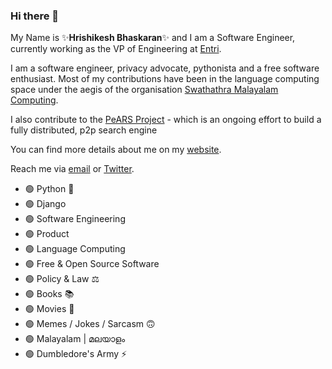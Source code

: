### Hi there 👋

<!--
**stultus/stultus** is a ✨ _special_ ✨ repository because its `README.md` (this file) appears on your GitHub profile.

Here are some ideas to get you started:

- 🔭 I’m currently working on ...
- 🌱 I’m currently learning ...
- 👯 I’m looking to collaborate on ...
- 🤔 I’m looking for help with ...
- 💬 Ask me about ...
- 📫 How to reach me: ...
- 😄 Pronouns: ...
- ⚡ Fun fact: ...
-->
My Name is ✨**Hrishikesh Bhaskaran**✨ and I am a Software Engineer, currently working as the VP of Engineering at [Entri](https://entri.app). 

I am a software engineer, privacy advocate, pythonista and a free software enthusiast. Most of my contributions have been in the language computing space under the aegis of the organisation [Swathathra Malayalam Computing](https://smc.org.in). 

I also contribute to the [PeARS Project](https://pearsproject.org/) - which is an ongoing effort to build a fully distributed, p2p search engine

You can find more details about me on my [website](https://stultus.in).

Reach me via [email](mailto:hello@stultus.in) or [Twitter](https://twitter.com/_stultus).

- 🟢 Python 🐍
- 🟢 Django 
- 🟢 Software Engineering
- 🟢 Product
- 🟢 Language Computing 
- 🟢 Free & Open Source Software 
- 🟢 Policy & Law ⚖️
- 🟢 Books 📚
- 🟢 Movies 🎥
- 🟢 Memes / Jokes / Sarcasm 🙃
- 🟢 Malayalam | മലയാളം
- 🟢 Dumbledore's Army ⚡

